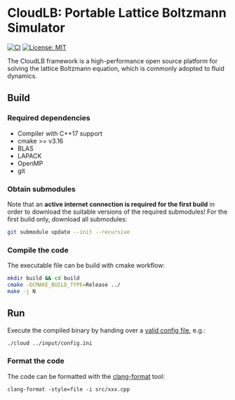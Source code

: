 # CloudLB: Portable Lattice Boltzmann Simulator

[![CI](https://github.com/vavrines/CloudLB/actions/workflows/ci.yml/badge.svg)](https://github.com/vavrines/CloudLB/actions/workflows/ci.yml)
[![License: MIT](https://img.shields.io/badge/License-MIT-yellow.svg)](https://opensource.org/licenses/MIT)

The CloudLB framework is a high-performance open source platform for solving the lattice Boltzmann equation, which is commonly adopted to fluid dynamics.

## Build
### Required dependencies
- Compiler with C++17 support
- cmake >= v3.16
- BLAS
- LAPACK
- OpenMP
- git

### Obtain submodules
Note that an **active internet connection is required for the first build** in order to download the suitable versions of the required submodules!
For the first build only, download all submodules:

```bash
git submodule update --init --recursive
```

### Compile the code
The executable file can be build with cmake workflow:
 
```bash 
mkdir build && cd build
cmake -DCMAKE_BUILD_TYPE=Release ../
make -j N
```

## Run
Execute the compiled binary by handing over a [valid config file](https://kit-rt.readthedocs.io/en/latest/configFiles.html), e.g.:

```bash
./cloud ../input/config.ini
```

### Format the code
The code can be formatted with the [clang-format](https://clang.llvm.org/docs/ClangFormat.html) tool:

```
clang-format -style=file -i src/xxx.cpp
```
